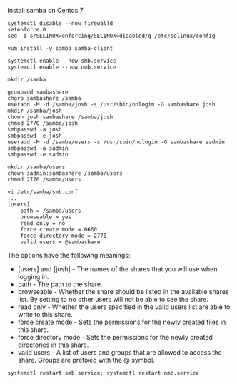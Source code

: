 Install samba on Centos 7

```
systemctl disable --now firewalld
setenforce 0
sed -i s/SELINUX=enforcing/SELINUX=disabled/g /etc/selinux/config
```
```
yum install -y samba samba-client
```
```
systemctl enable --now smb.service
systemctl enable --now nmb.service
```
```
mkdir /samba

groupadd sambashare 
chgrp sambashare /samba
useradd -M -d /samba/josh -s /usr/sbin/nologin -G sambashare josh
mkdir /samba/josh
chown josh:sambashare /samba/josh
chmod 2770 /samba/josh
smbpasswd -a josh
smbpasswd -e josh
useradd -M -d /samba/users -s /usr/sbin/nologin -G sambashare sadmin
smbpasswd -a sadmin
smbpasswd -e sadmin

mkdir /samba/users
chown sadmin:sambashare /samba/users
chmod 2770 /samba/users
```
```
vi /etc/samba/smb.conf
...
[users]
    path = /samba/users
    browseable = yes
    read only = no
    force create mode = 0660
    force directory mode = 2770
    valid users = @sambashare
```

    
The options have the following meanings:

   - [users] and [josh] - The names of the shares that you will use when logging in.
   - path - The path to the share.
   - browseable - Whether the share should be listed in the available shares list. By setting to no other users will not be able to see the share.
   - read only - Whether the users specified in the valid users list are able to write to this share.
   - force create mode - Sets the permissions for the newly created files in this share.
   - force directory mode - Sets the permissions for the newly created directories in this share.
   - valid users - A list of users and groups that are allowed to access the share. Groups are prefixed with the @ symbol.

```
systemctl restart smb.service; systemctl restart nmb.service
```


